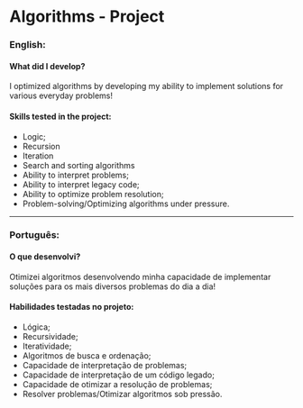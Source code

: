 # Algorithms - Project

### English:

#### What did I develop?

I optimized algorithms by developing my ability to implement solutions for various everyday problems!

#### Skills tested in the project:

- Logic;
- Recursion
- Iteration
- Search and sorting algorithms
- Ability to interpret problems;
- Ability to interpret legacy code;
- Ability to optimize problem resolution;
- Problem-solving/Optimizing algorithms under pressure.

---

### Português:

#### O que desenvolvi?

Otimizei algoritmos desenvolvendo minha capacidade de implementar soluções para os mais diversos problemas do dia a dia!

#### Habilidades testadas no projeto:

- Lógica;
- Recursividade;
- Iteratividade;
- Algoritmos de busca e ordenação;
- Capacidade de interpretação de problemas;
- Capacidade de interpretação de um código legado;
- Capacidade de otimizar a resolução de problemas;
- Resolver problemas/Otimizar algoritmos sob pressão.
